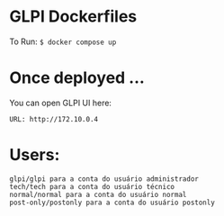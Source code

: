 # GLPI Dockerfiles

To Run: ```$ docker compose up```

# Once deployed ...

You can open GLPI UI here:

    URL: http://172.10.0.4

# Users:

    glpi/glpi para a conta do usuário administrador
    tech/tech para a conta do usuário técnico
    normal/normal para a conta do usuário normal
    post-only/postonly para a conta do usuário postonly
